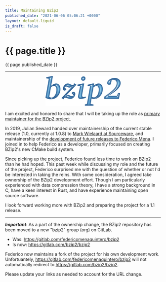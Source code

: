```yaml
---
title: Maintaining BZip2
published_date: "2021-06-06 05:06:21 +0000"
layout: default.liquid
is_draft: false
---
```

# {{ page.title }}

{{ page.published_date }}

----

<center><img src="/images/bzip2-logo.png"></center>

I am excited and honored to share that I will be taking up the role as [primary maintainer for the BZip2 project](https://people.gnome.org/~federico/blog/bzip2-changing-maintainership.html).

In 2019, Julian Seward handed over maintainership of the current stable release (1.0, currently at 1.0.8) to [Mark Wielaard at Sourceware](https://sourceware.org/git/?p=bzip2.git;a=summary), and maintainership of the [development of future releases to Federico Mena](https://people.gnome.org/~federico/blog/maintaining-bzip2.html). I joined in to help Federico as a developer, primarily focused on creating BZip2's new CMake build system.

Since picking up the project, Federico found less time to work on BZip2 than he had hoped. This past week while discussing my role and the future of the project, Federico surprised me with the question of whether or not I'd be interested in taking the reins. With some consideration, I agreed take ownership of the BZip2 development effort. Though I am particularly experienced with data compression theory, I have a strong background in C, have a keen interest in Rust, and have experience maintaining open source software.

I look forward working more with BZip2 and preparing the project for a 1.1 release.

----

***Important***: As a part of the ownership change, the BZip2 repository has been moved to a new "bzip2" group (org) on GitLab.
- Was: <https://gitlab.com/federicomenaquintero/bzip2>
- Is now: <https://gitlab.com/bzip2/bzip2>

Federico now maintains a fork of the project for his own development work. Unfortuantely, <https://gitlab.com/federicomenaquintero/bzip2> will not automatically redirect to <https://gitlab.com/bzip2/bzip2>.

Please update your links as needed to account for the URL change.
